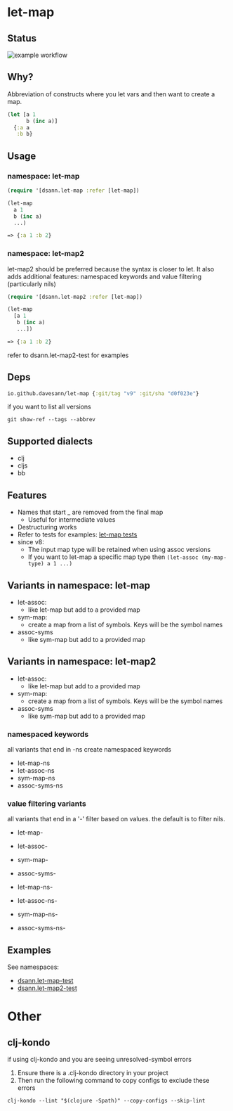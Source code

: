 # let-map

## Status

![example workflow](https://github.com/davesann/let-map/actions/workflows/tests.yml/badge.svg)

## Why?

Abbreviation of constructs where you let vars and then want to create a map.

```clojure
(let [a 1
      b (inc a)]
  {:a a
   :b b}

```

## Usage

### namespace: let-map 

```clojure
(require '[dsann.let-map :refer [let-map])

(let-map
  a 1
  b (inc a)
  ...)

=> {:a 1 :b 2}

```

### namespace: let-map2

let-map2 should be preferred because the syntax is closer to let.
It also adds additional features: namespaced keywords and value filtering (particularly nils)

```clojure
(require '[dsann.let-map2 :refer [let-map])

(let-map
  [a 1
   b (inc a)
   ...])

=> {:a 1 :b 2}

```

refer to dsann.let-map2-test for examples

## Deps

```clojure
io.github.davesann/let-map {:git/tag "v9" :git/sha "d0f023e"}
```

if you want to list all versions

```
git show-ref --tags --abbrev
```

## Supported dialects

- clj
- cljs
- bb

## Features

- Names that start \_ are removed from the final map
  - Useful for intermediate values
- Destructuring works
- Refer to tests for examples: [let-map tests](src/test/clj/dsann/let_map_test.cljc)
- since v8:
  - The input map type will be retained when using assoc versions
  - If you want to let-map a specific map type then `(let-assoc (my-map-type) a 1 ...)`

## Variants in namespace: let-map

- let-assoc:
  - like let-map but add to a provided map
- sym-map:
  - create a map from a list of symbols. Keys will be the symbol names
- assoc-syms
  - like sym-map but add to a provided map
  
## Variants in namespace: let-map2

- let-assoc:
  - like let-map but add to a provided map
- sym-map:
  - create a map from a list of symbols. Keys will be the symbol names
- assoc-syms
  - like sym-map but add to a provided map

### namespaced keywords

all variants that end in -ns create namespaced keywords

- let-map-ns
- let-assoc-ns
- sym-map-ns
- assoc-syms-ns

### value filtering variants 

all variants that end in a '-' filter based on values. the default is to filter nils.
  
- let-map-
- let-assoc-
- sym-map-
- assoc-syms-

- let-map-ns-
- let-assoc-ns-
- sym-map-ns-
- assoc-syms-ns-

## Examples

See namespaces: 
- [dsann.let-map-test](src/test/clj/dsann/let_map_test.cljc)
- [dsann.let-map2-test](src/test/clj/dsann/let_map2_test.cljc)

# Other

## clj-kondo

if using clj-kondo and you are seeing unresolved-symbol errors

1. Ensure there is a .clj-kondo directory in your project
1. Then run the following command to copy configs to exclude these errors

```
clj-kondo --lint "$(clojure -Spath)" --copy-configs --skip-lint
```
